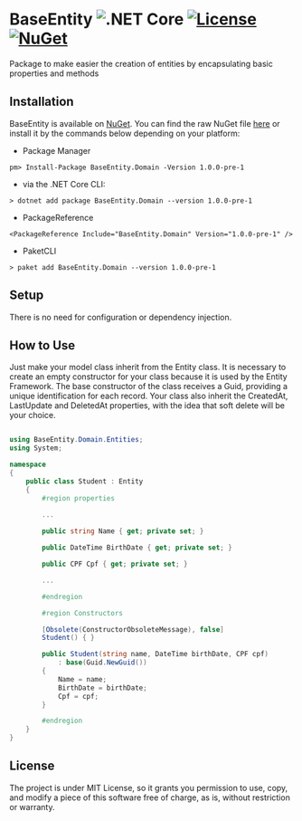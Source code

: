 # BaseEntity ![.NET Core](https://github.com/leo-oliveira-eng/BaseEntity/workflows/.NET%20Core/badge.svg) [![License](https://img.shields.io/badge/license-MIT-blue.svg)](LICENSE.md) [![NuGet](https://img.shields.io/nuget/vpre/BaseEntity.Domain)](https://www.nuget.org/packages/BaseEntity.Domain)

Package to make easier the creation of entities by encapsulating basic properties and methods

## Installation

BaseEntity is available on [NuGet](https://www.nuget.org/packages/BaseEntity.Domain/).  You can find the raw NuGet file [here](https://www.nuget.org/api/v2/package/BaseEntity.Domain/1.0.0-pre-1) or install it by the commands below depending on your platform:

 - Package Manager
```
pm> Install-Package BaseEntity.Domain -Version 1.0.0-pre-1
```

 - via the .NET Core CLI:
```
> dotnet add package BaseEntity.Domain --version 1.0.0-pre-1
```

 - PackageReference
```
<PackageReference Include="BaseEntity.Domain" Version="1.0.0-pre-1" />
```

 - PaketCLI
```
> paket add BaseEntity.Domain --version 1.0.0-pre-1
```

## Setup

There is no need for configuration or dependency injection.


## How to Use

Just make your model class inherit from the Entity class. It is necessary to create an empty constructor for your class because it is used by the Entity Framework. The base constructor of the class receives a Guid, providing a unique identification for each record. 
Your class also inherit the CreatedAt, LastUpdate and DeletedAt properties, with the idea that soft delete will be your choice.

```csharp

using BaseEntity.Domain.Entities;
using System;

namespace 
{
    public class Student : Entity
    {
        #region properties 
        
        ...

        public string Name { get; private set; }

        public DateTime BirthDate { get; private set; }

        public CPF Cpf { get; private set; }

        ...        

	    #endregion

        #region Constructors

        [Obsolete(ConstructorObsoleteMessage), false]
        Student() { }

        public Student(string name, DateTime birthDate, CPF cpf)
            : base(Guid.NewGuid())
        {
            Name = name;
            BirthDate = birthDate;
            Cpf = cpf;
        }

        #endregion
    }
}


```


## License

The project is under MIT License, so it grants you permission to use, copy, and modify a piece of this software free of charge, as is, without restriction or warranty.